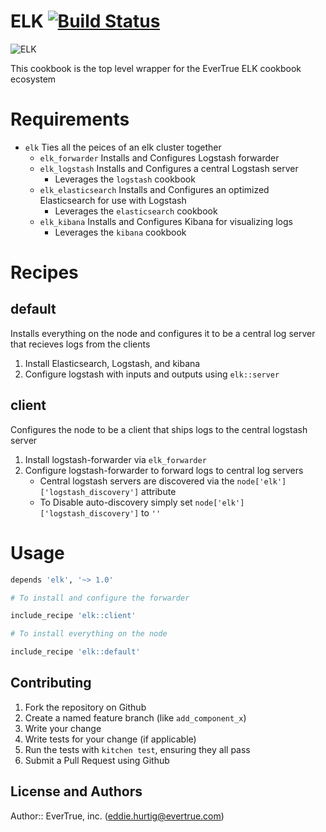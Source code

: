 # ELK [![Build Status](https://travis-ci.org/evertrue/elk-cookbook.svg)](https://travis-ci.org/evertrue/elk-cookbook)

![ELK](http://www.bogotobogo.com/Hadoop/ELK/images/ELK_Icon.png)

This cookbook is the top level wrapper for the EverTrue ELK cookbook ecosystem

# Requirements

* `elk` Ties all the peices of an elk cluster together
  * `elk_forwarder` Installs and Configures Logstash forwarder
  * `elk_logstash` Installs and Configures a central Logstash server
    * Leverages the `logstash` cookbook
  * `elk_elasticsearch` Installs and Configures an optimized Elasticsearch for use with Logstash
    * Leverages the `elasticsearch` cookbook
  * `elk_kibana` Installs and Configures Kibana for visualizing logs
    * Leverages the `kibana` cookbook

# Recipes

## default

Installs everything on the node and configures it to be a central log server that recieves logs from the clients

1. Install Elasticsearch, Logstash, and kibana
2. Configure logstash with inputs and outputs using `elk::server`

## client

Configures the node to be a client that ships logs to the central logstash server

1. Install logstash-forwarder via `elk_forwarder`
2. Configure logstash-forwarder to forward logs to central log servers
    * Central logstash servers are discovered via the `node['elk']['logstash_discovery']` attribute
    * To Disable auto-discovery simply set `node['elk']['logstash_discovery']` to `''`

# Usage


```ruby
depends 'elk', '~> 1.0'
```

```ruby
# To install and configure the forwarder

include_recipe 'elk::client'

# To install everything on the node

include_recipe 'elk::default'
```

## Contributing

1. Fork the repository on Github
2. Create a named feature branch (like `add_component_x`)
3. Write your change
4. Write tests for your change (if applicable)
5. Run the tests with `kitchen test`, ensuring they all pass
6. Submit a Pull Request using Github

## License and Authors

Author:: EverTrue, inc. (eddie.hurtig@evertrue.com)
